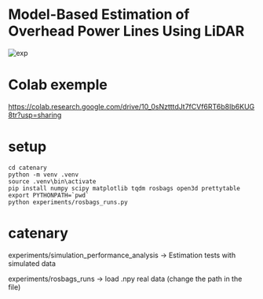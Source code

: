 # Model-Based Estimation of Overhead Power Lines Using LiDAR

![exp](https://github.com/user-attachments/assets/80c1c5b5-9182-404f-856c-3cd88df61dce)


# Colab exemple
https://colab.research.google.com/drive/10_0sNztttdJt7fCVf6RT6b8Ib6KUG8tr?usp=sharing

# setup
```
cd catenary
python -m venv .venv
source .venv\bin\activate
pip install numpy scipy matplotlib tqdm rosbags open3d prettytable
export PYTHONPATH=`pwd`
python experiments/rosbags_runs.py
```

# catenary

experiments/simulation_performance_analysis -> Estimation tests with simulated data

experiments/rosbags_runs -> load .npy real data (change the path in the file) 
